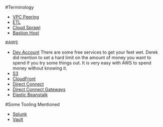 #Terminology
- [VPC Peering](https://docs.aws.amazon.com/AmazonVPC/latest/PeeringGuide/Welcome.html)
- [ETL](https://www.webopedia.com/TERM/E/ETL.html)
- [Cloud Sprawl](http://searchcloudcomputing.techtarget.com/definition/cloud-sprawl)
- [Bastion Host](https://en.wikipedia.org/wiki/Bastion_host)

#AWS
- [Dev Account](https://aws.amazon.com/free/) There are some free services to get your feet wet. Derek did mention to set a hard limit on the amount of money you want to spend if you try some things out. It is very easy with AWS to spend money without knowing it.
- [S3](https://aws.amazon.com/s3/)
- [CloudFront](https://aws.amazon.com/cloudfront/)
- [Direct Connect](https://aws.amazon.com/directconnect/)
- [Direct Connect Gateways](https://docs.aws.amazon.com/directconnect/latest/UserGuide/direct-connect-gateways.html)
- [Elastic Beanstalk](https://aws.amazon.com/elasticbeanstalk/)

#Some Tooling Mentioned
- [Splunk](https://www.splunk.com/)
- [Vault](https://www.vaultproject.io/docs/secrets/ssh/index.html)